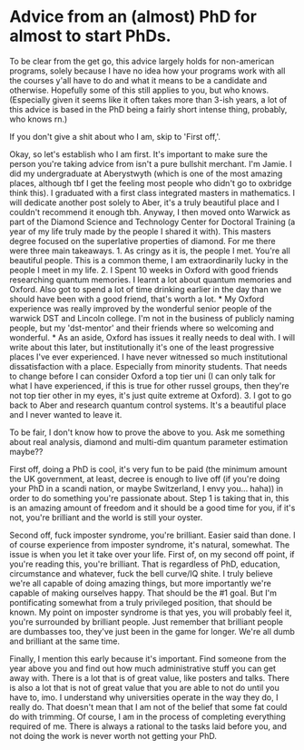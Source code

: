 # Advice from an (almost) PhD for almost to start PhDs.

To be clear from the get go, this advice largely holds for non-american programs, solely because I have no idea how your programs work with all the courses y'all have to do and what it means to be a candidate and otherwise. Hopefully some of this still applies to you, but who knows. (Especially given it seems like it often takes more than 3-ish years, a lot of this advice is based in the PhD being a fairly short intense thing, probably, who knows rn.)

If you don't give a shit about who I am, skip to 'First off,'.

Okay, so let's establish who I am first. It's important to make sure the person you're taking advice from isn't a pure bullshit merchant. I'm Jamie. 
I did my undergraduate at Aberystwyth (which is one of the most amazing places, although tbf I get the feeling most people who didn't go to oxbridge think this). 
I graduated with a first class integrated masters in mathematics. I will dedicate another post solely to Aber, it's a truly beautiful place and I couldn't recommend it enough tbh. 
Anyway, I then moved onto Warwick as part of the Diamond Science and Technology Center for Doctoral Training (a year of my life truly made by the people I shared it with). 
This masters degree focused on the superlative properties of diamond. For me there were three main takeaways. 
    1. As cringy as it is, the people I met. You're all beautiful people. This is a common theme, I am extraordinarily lucky in the people I meet in my life.
    2. I Spent 10 weeks in Oxford with good friends researching quantum memories. I learnt a lot about quantum memories and Oxford. Also got to spend a lot of time drinking earlier in the day than we should have been with a good friend, that's worth a lot.
        * My Oxford experience was really improved by the wonderful senior people of the warwick DST and Lincoln college. I'm not in the business of publicly naming people, but my 'dst-mentor' and their friends where so welcoming and wonderful.
        * As an aside, Oxford has issues it really needs to deal with. I will write about this later, but institutionally it's one of the least progressive places I've ever experienced. I have never witnessed so much institutional dissatisfaction with a place. Especially from minority students. That needs to change before I can consider Oxford a top tier uni (I can only talk for what I have experienced, if this is true for other russel groups, then they're not top tier other in my eyes, it's just quite extreme at Oxford). 
    3. I got to go back to Aber and research quantum control systems. It's a beautiful place and I never wanted to leave it. 


To be fair, I don't know how to prove the above to you. Ask me something about real analysis, diamond and multi-dim quantum parameter estimation maybe??


First off, doing a PhD is cool, it's very fun to be paid (the minimum amount the UK government, at least, decree is enough to live off (if you're doing your PhD in a scandi nation, or maybe Switzerland, I envy you... haha)) in order to do something you're passionate about. Step 1 is taking that in, this is an amazing amount of freedom and it should be a good time for you, if it's not, you're brilliant and the world is still your oyster.

Second off, fuck imposter syndrome, you're brilliant. Easier said than done. 
I of course experience from imposter syndrome, it's natural, somewhat. 
The issue is when you let it take over your life. First of, on my second off point, if you're reading this, you're brilliant. That is regardless of PhD, education, circumstance and whatever, fuck the bell curve/IQ shite. 
I truly believe we're all capable of doing amazing things, but more importantly we're capable of making ourselves happy. 
That should be the #1 goal. 
But I'm pontificating somewhat from a truly privileged position, that should be known.
My point on imposter syndrome is that yes, you will probably feel it, you're surrounded by brilliant people. Just remember that brilliant people are dumbasses too, they've just been in the game for longer. 
We're all dumb and brilliant at the same time. 

Finally, I mention this early because it's important. Find someone from the year above you and find out how much administrative stuff you can get away with. There is a lot that is of great value, like posters and talks. There is also a lot that is not of great value that you are able to not do until you have to, imo. I understand why universities operate in the way they do, I really do. That doesn't mean that I am not of the belief that some fat could do with trimming. Of course, I am in the process of completing everything required of me. There is always a rational to the tasks laid before you, and not doing the work is never worth not getting your PhD.  